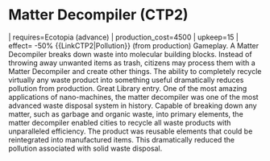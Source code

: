 # Matter Decompiler (CTP2)

 | requires=Ecotopia (advance)
 | production_cost=4500
 | upkeep=15
 | effect= -50% {{LinkCTP2|Pollution}} (from production)
Gameplay.
A Matter Decompiler breaks down waste into molecular building blocks. Instead of throwing away unwanted items as trash, citizens may process them with a Matter Decompiler and create other things. The ability to completely recycle virtually any waste product into something useful dramatically reduces pollution from production.
Great Library entry.
One of the most amazing applications of nano-machines, the matter decompiler was one of the most advanced waste disposal system in history. Capable of breaking down any matter, such as garbage and organic waste, into primary elements, the matter decompiler enabled cities to recycle all waste products with unparalleled efficiency. The product was reusable elements that could be reintegrated into manufactured items. This dramatically reduced the pollution associated with solid waste disposal.